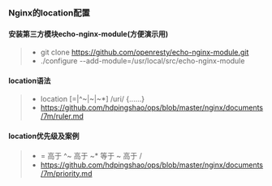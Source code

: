 ### Nginx的location配置

#### 安装第三方模块echo-nginx-module(方便演示用)

> * git clone https://github.com/openresty/echo-nginx-module.git
> * ./configure --add-module=/usr/local/src/echo-nginx-module

#### location语法

> * location [=|^~|~|~*] /uri/ {......}
> * https://github.com/hdpingshao/ops/blob/master/nginx/documents/7m/ruler.md

#### location优先级及案例

> * = 高于 ^~ 高于 ~* 等于 ~ 高于 /
> * https://github.com/hdpingshao/ops/blob/master/nginx/documents/7m/priority.md